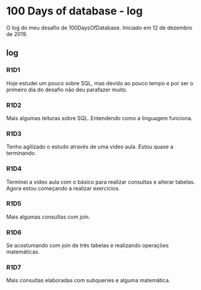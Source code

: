 # 100 Days of database - log

O log do meu desafio de 100DaysOfDatabase. Iniciado em 12 de dezembro de 2019.

## log

### R1D1

Hoje estudei um pouco sobre SQL, mas devido ao pouco tempo e por ser o primeiro dia do desafio não deu parafazer muito.

### R1D2

Mais algumas leituras sobre SQL. Entendendo como a linguagem funciona.

### R1D3

Tenho agilizado o estudo através de uma video aula. Estou quase a terminando.

### R1D4

Terminei a video aula com o básico para realizar consultas e alterar tabelas. Agora estou começando a realizar exercícios.

### R1D5

Mais algumas consultas com join.

### R1D6

Se acostumando com join de três tabelas e realizando operações matemáticas.

### R1D7

Mais consultas elaboradas com subqueries e alguma matemática.